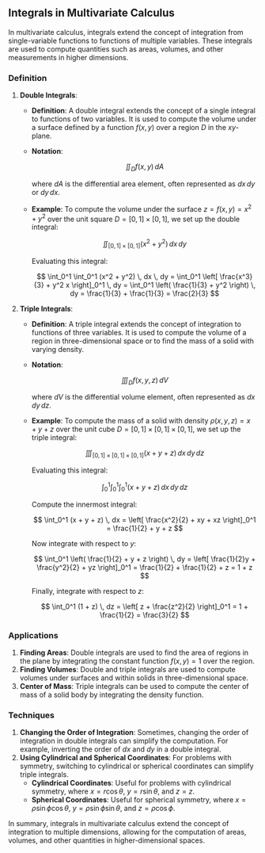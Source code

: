 ## Integrals in Multivariate Calculus

In multivariate calculus, integrals extend the concept of integration from single-variable functions to functions of multiple variables. These integrals are used to compute quantities such as areas, volumes, and other measurements in higher dimensions.

### Definition

1. **Double Integrals**:
   - **Definition**: A double integral extends the concept of a single integral to functions of two variables. It is used to compute the volume under a surface defined by a function $f(x, y)$ over a region $D$ in the $xy$-plane.
   - **Notation**: 
   
     $$
     \iint_D f(x, y) \, dA
     $$
     
     where $dA$ is the differential area element, often represented as $dx \, dy$ or $dy \, dx$.
   - **Example**: To compute the volume under the surface $z = f(x, y) = x^2 + y^2$ over the unit square $D = [0,1] \times [0,1]$, we set up the double integral:
   
     $$
     \iint_{[0,1] \times [0,1]} (x^2 + y^2) \, dx \, dy
     $$
     
     Evaluating this integral:
     
     $$
     \int_0^1 \int_0^1 (x^2 + y^2) \, dx \, dy = \int_0^1 \left[ \frac{x^3}{3} + y^2 x \right]_0^1 \, dy = \int_0^1 \left( \frac{1}{3} + y^2 \right) \, dy = \frac{1}{3} + \frac{1}{3} = \frac{2}{3}
     $$

2. **Triple Integrals**:
   - **Definition**: A triple integral extends the concept of integration to functions of three variables. It is used to compute the volume of a region in three-dimensional space or to find the mass of a solid with varying density.
   - **Notation**:
   
     $$
     \iiint_D f(x, y, z) \, dV
     $$
     
     where $dV$ is the differential volume element, often represented as $dx \, dy \, dz$.
   - **Example**: To compute the mass of a solid with density $\rho(x, y, z) = x + y + z$ over the unit cube $D = [0,1] \times [0,1] \times [0,1]$, we set up the triple integral:
   
     $$
     \iiint_{[0,1] \times [0,1] \times [0,1]} (x + y + z) \, dx \, dy \, dz
     $$
     
     Evaluating this integral:
     
     $$
     \int_0^1 \int_0^1 \int_0^1 (x + y + z) \, dx \, dy \, dz
     $$
     
     Compute the innermost integral:
     
     $$
     \int_0^1 (x + y + z) \, dx = \left[ \frac{x^2}{2} + xy + xz \right]_0^1 = \frac{1}{2} + y + z
     $$
     
     Now integrate with respect to $y$:
     
     $$
     \int_0^1 \left( \frac{1}{2} + y + z \right) \, dy = \left[ \frac{1}{2}y + \frac{y^2}{2} + yz \right]_0^1 = \frac{1}{2} + \frac{1}{2} + z = 1 + z
     $$
     
     Finally, integrate with respect to $z$:
     
     $$
     \int_0^1 (1 + z) \, dz = \left[ z + \frac{z^2}{2} \right]_0^1 = 1 + \frac{1}{2} = \frac{3}{2}
     $$

### Applications

1. **Finding Areas**: Double integrals are used to find the area of regions in the plane by integrating the constant function $f(x, y) = 1$ over the region.
2. **Finding Volumes**: Double and triple integrals are used to compute volumes under surfaces and within solids in three-dimensional space.
3. **Center of Mass**: Triple integrals can be used to compute the center of mass of a solid body by integrating the density function.

### Techniques

1. **Changing the Order of Integration**: Sometimes, changing the order of integration in double integrals can simplify the computation. For example, inverting the order of $dx$ and $dy$ in a double integral.
2. **Using Cylindrical and Spherical Coordinates**: For problems with symmetry, switching to cylindrical or spherical coordinates can simplify triple integrals.
   - **Cylindrical Coordinates**: Useful for problems with cylindrical symmetry, where $x = r \cos \theta$, $y = r \sin \theta$, and $z = z$.
   - **Spherical Coordinates**: Useful for spherical symmetry, where $x = \rho \sin \phi \cos \theta$, $y = \rho \sin \phi \sin \theta$, and $z = \rho \cos \phi$.

In summary, integrals in multivariate calculus extend the concept of integration to multiple dimensions, allowing for the computation of areas, volumes, and other quantities in higher-dimensional spaces.
